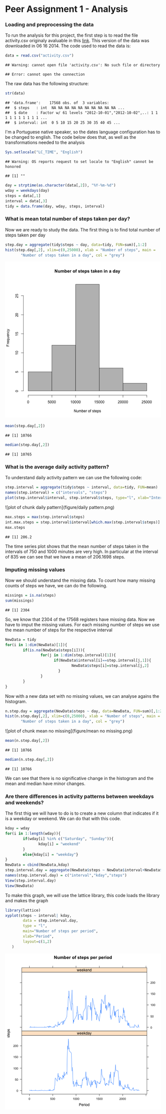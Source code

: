 Peer Assignment 1 - Analysis
========================================================


### Loading and preprocessing the data
To run the analysis for this project, the first step is to read the file activity.csv originaly avaluable in this [link](https://d396qusza40orc.cloudfront.net/repdata%2Fdata%2Factivity.zip). This version of the data was downloaded in 06 16 2014. The code used to read the data is:

```r
data = read.csv("activity.csv")
```

```
## Warning: cannot open file 'activity.csv': No such file or directory
```

```
## Error: cannot open the connection
```

The raw data has the following structure:

```r
str(data)
```

```
## 'data.frame':	17568 obs. of  3 variables:
##  $ steps   : int  NA NA NA NA NA NA NA NA NA NA ...
##  $ date    : Factor w/ 61 levels "2012-10-01","2012-10-02",..: 1 1 1 1 1 1 1 1 1 1 ...
##  $ interval: int  0 5 10 15 20 25 30 35 40 45 ...
```

I'm a Portuguese native speaker, so the dates language configuration has to be changed to english. The code below does that, as well as the transformations needed to the analysis


```r
Sys.setlocale("LC_TIME", "English")
```

```
## Warning: OS reports request to set locale to "English" cannot be honored
```

```
## [1] ""
```

```r
day = strptime(as.character(data[,2]), "%Y-%m-%d")
wday = weekdays(day)
steps = data[,1]
interval = data[,3]
tidy = data.frame(day, wday, steps, interval)
```

### What is mean total number of steps taken per day?

Now we are ready to study the data. The first thing is to find total number of steps taken per day

```r
step.day = aggregate(tidy$steps ~ day, data=tidy, FUN=sum)[,1:2]
hist(step.day[,2], xlim=c(0,25000), xlab = "Number of steps", main = 
       "Number of steps taken in a day", col = "grey")
```

![plot of chunk mean](figure/mean.png) 

```r
mean(step.day[,2])
```

```
## [1] 10766
```

```r
median(step.day[,2])
```

```
## [1] 10765
```

### What is the average daily activity pattern?

To understand daily activity pattern we can use the following code:

```r
step.interval = aggregate(tidy$steps ~ interval, data=tidy, FUN=mean)
names(step.interval) = c("intervals", "steps")
plot(step.interval$interval, step.interval$steps, type="l", xlab="Interval", ylab="Steps", main = "Mean number of steps by interval")
```

![plot of chunk daily pattern](figure/daily pattern.png) 

```r
max.steps = max(step.interval$steps)
int.max.steps = step.interval$interval[which.max(step.interval$steps)]
max.steps
```

```
## [1] 206.2
```
The time series plot shows that the mean number of steps taken in the intervals of 750 and 1000 minutes are very high. In particular at the interval of 835 we can see that we have a mean of 206.1698 steps.

### Imputing missing values

Now we should understand the missing data. To count how many missing counts of steps we have, we can do the following.

```r
missings = is.na(steps)
sum(missings)
```

```
## [1] 2304
```
So, we know that 2304 of the 17568 registers have missing data. Now we have to imput the missing values. For each missing number of steps we use the mean number of steps for the respective interval


```r
NewData = tidy
for(i in 1:dim(NewData)[1]){
        if(is.na(NewData$steps[i])){
                for(j in 1:dim(step.interval)[1]){
                      if(NewData$interval[i]==step.interval[j,1]){
                              NewData$steps[i]=step.interval[j,2]
                        }
                }
        }
}
```

Now with a new data set with no missing values, we can analyse agains the histogram.

```r
n.step.day = aggregate(NewData$steps ~ day, data=NewData, FUN=sum)[,1:2]
hist(n.step.day[,2], xlim=c(0,25000), xlab = "Number of steps", main = 
       "Number of steps taken in a day", col = "grey")
```

![plot of chunk mean no missing](figure/mean no missing.png) 

```r
mean(n.step.day[,2])
```

```
## [1] 10766
```

```r
median(n.step.day[,2])
```

```
## [1] 10766
```


We can see that there is no significative change in the histogram and the mean and median have minor changes.

### Are there differences in activity patterns between weekdays and weekends?
 
 The first thig we will have to do is to create a new column that indicates if it is a weekday or weekend. We can do that with this code.
 


```r
kday = wday
for(i in 1:length(wday)){
        if(wday[i] %in% c("Saturday", "Sunday")){
               kday[i] = "weekend"
        }
        else{kday[i] = "weekday"}
}
NewData = cbind(NewData,kday)
step.interval.day = aggregate(NewData$steps ~ NewData$interval+NewData$kday, data=NewData, FUN=mean)
names(step.interval.day) = c("interval","kday","steps")
View(step.interval.day)
View(NewData)
```

To make this graph, we will use the lattice library, this code loads the library and makes the graph

```r
library(lattice)
xyplot(steps ~ interval| kday, 
        data = step.interval.day,
        type = "l",
        main="Number of steps per period",
        xlab="Period", 
        layout=c(1,2)
   )
```

![plot of chunk unnamed-chunk-4](figure/unnamed-chunk-4.png) 


